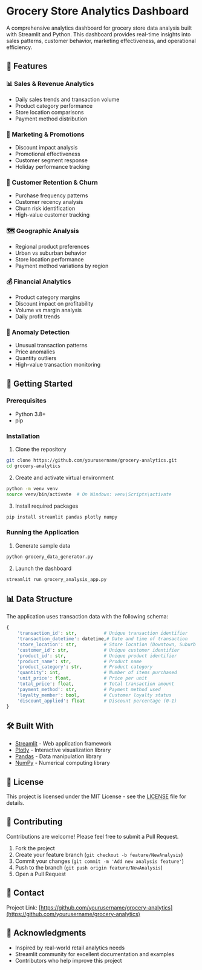 # Grocery Store Analytics Dashboard

A comprehensive analytics dashboard for grocery store data analysis built with Streamlit and Python. This dashboard provides real-time insights into sales patterns, customer behavior, marketing effectiveness, and operational efficiency.

## 🌟 Features

### 📊 Sales & Revenue Analytics
- Daily sales trends and transaction volume
- Product category performance
- Store location comparisons
- Payment method distribution

### 🎯 Marketing & Promotions
- Discount impact analysis
- Promotional effectiveness
- Customer segment response
- Holiday performance tracking

### 🔄 Customer Retention & Churn
- Purchase frequency patterns
- Customer recency analysis
- Churn risk identification
- High-value customer tracking

### 🗺️ Geographic Analysis
- Regional product preferences
- Urban vs suburban behavior
- Store location performance
- Payment method variations by region

### 💰 Financial Analytics
- Product category margins
- Discount impact on profitability
- Volume vs margin analysis
- Daily profit trends

### 🚨 Anomaly Detection
- Unusual transaction patterns
- Price anomalies
- Quantity outliers
- High-value transaction monitoring

## 🚀 Getting Started

### Prerequisites
- Python 3.8+
- pip

### Installation

1. Clone the repository
```bash
git clone https://github.com/yourusername/grocery-analytics.git
cd grocery-analytics
```

2. Create and activate virtual environment
```bash
python -m venv venv
source venv/bin/activate  # On Windows: venv\Scripts\activate
```

3. Install required packages
```bash
pip install streamlit pandas plotly numpy
```

### Running the Application

1. Generate sample data
```bash
python grocery_data_generator.py
```

2. Launch the dashboard
```bash
streamlit run grocery_analysis_app.py
```

## 📊 Data Structure

The application uses transaction data with the following schema:
```python
{
    'transaction_id': str,          # Unique transaction identifier
    'transaction_datetime': datetime,# Date and time of transaction
    'store_location': str,          # Store location (Downtown, Suburb North, etc.)
    'customer_id': str,             # Unique customer identifier
    'product_id': str,              # Unique product identifier
    'product_name': str,            # Product name
    'product_category': str,        # Product category
    'quantity': int,                # Number of items purchased
    'unit_price': float,            # Price per unit
    'total_price': float,           # Total transaction amount
    'payment_method': str,          # Payment method used
    'loyalty_member': bool,         # Customer loyalty status
    'discount_applied': float       # Discount percentage (0-1)
}
```

## 🛠️ Built With

- [Streamlit](https://streamlit.io/) - Web application framework
- [Plotly](https://plotly.com/) - Interactive visualization library
- [Pandas](https://pandas.pydata.org/) - Data manipulation library
- [NumPy](https://numpy.org/) - Numerical computing library

## 📝 License

This project is licensed under the MIT License - see the [LICENSE](LICENSE) file for details.

## 🤝 Contributing

Contributions are welcome! Please feel free to submit a Pull Request.

1. Fork the project
2. Create your feature branch (`git checkout -b feature/NewAnalysis`)
3. Commit your changes (`git commit -m 'Add new analysis feature'`)
4. Push to the branch (`git push origin feature/NewAnalysis`)
5. Open a Pull Request

## 📧 Contact

Project Link: [https://github.com/yourusername/grocery-analytics](https://github.com/yourusername/grocery-analytics)

## 🙏 Acknowledgments

- Inspired by real-world retail analytics needs
- Streamlit community for excellent documentation and examples
- Contributors who help improve this project
